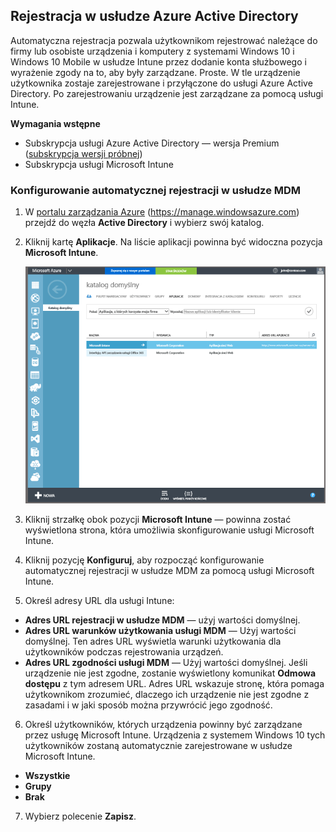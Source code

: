 ## Rejestracja w usłudze Azure Active Directory

Automatyczna rejestracja pozwala użytkownikom rejestrować należące do firmy lub osobiste urządzenia i komputery z systemami Windows 10 i Windows 10 Mobile w usłudze Intune przez dodanie konta służbowego i wyrażenie zgody na to, aby były zarządzane. Proste. W tle urządzenie użytkownika zostaje zarejestrowane i przyłączone do usługi Azure Active Directory. Po zarejestrowaniu urządzenie jest zarządzane za pomocą usługi Intune.

**Wymagania wstępne**
- Subskrypcja usługi Azure Active Directory — wersja Premium ([subskrypcja wersji próbnej](http://go.microsoft.com/fwlink/?LinkID=816845))
- Subskrypcja usługi Microsoft Intune


### Konfigurowanie automatycznej rejestracji w usłudze MDM

1. W [portalu zarządzania Azure](https://manage.windowsazure.com) (https://manage.windowsazure.com) przejdź do węzła **Active Directory** i wybierz swój katalog.

2. Kliknij kartę **Aplikacje**. Na liście aplikacji powinna być widoczna pozycja **Microsoft Intune**.

    ![Aplikacje usługi Azure AD z usługą Microsoft Intune](../media/aad-intune-app.png)

3. Kliknij strzałkę obok pozycji **Microsoft Intune** — powinna zostać wyświetlona strona, która umożliwia skonfigurowanie usługi Microsoft Intune.

4. Kliknij pozycję **Konfiguruj**, aby rozpocząć konfigurowanie automatycznej rejestracji w usłudze MDM za pomocą usługi Microsoft Intune.

5. Określ adresy URL dla usługi Intune:

  - **Adres URL rejestracji w usłudze MDM** — użyj wartości domyślnej.
  - **Adres URL warunków użytkowania usługi MDM** — Użyj wartości domyślnej. Ten adres URL wyświetla warunki użytkowania dla użytkowników podczas rejestrowania urządzeń.
  - **Adres URL zgodności usługi MDM** — Użyj wartości domyślnej. Jeśli urządzenie nie jest zgodne, zostanie wyświetlony komunikat **Odmowa dostępu** z tym adresem URL. Adres URL wskazuje stronę, która pomaga użytkownikom zrozumieć, dlaczego ich urządzenie nie jest zgodne z zasadami i w jaki sposób można przywrócić jego zgodność.

6.  Określ użytkowników, których urządzenia powinny być zarządzane przez usługę Microsoft Intune. Urządzenia z systemem Windows 10 tych użytkowników zostaną automatycznie zarejestrowane w usłudze Microsoft Intune.

  - **Wszystkie**
  - **Grupy**
  - **Brak**

7. Wybierz polecenie **Zapisz**.


<!--HONumber=Oct16_HO2-->


